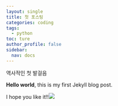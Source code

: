 ```yaml
---
layout: single
title: 첫 포스팅
categories: coding
tags:
  - python
toc: ture
author_profile: false
sidebar:
  nav: docs
---
```


역사적인 첫 발걸음

**Hello world**, this is my first Jekyll blog post.

I hope you like it!!![](../../images/Pastedimage20240713012934.png)